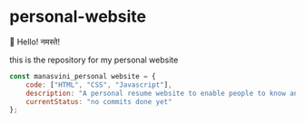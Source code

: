 # personal-website
👋 Hello! नमस्ते!

this is the repository for my personal website
```js
const manasvini_personal website = {
    code: ["HTML", "CSS", "Javascript"],
    description: "A personal resume website to enable people to know and connect with me",
    currentStatus: "no commits done yet"
};
```
